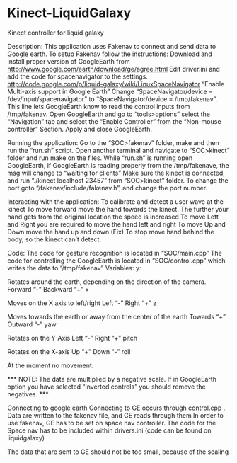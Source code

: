 Kinect-LiquidGalaxy
===================

Kinect controller for liquid galaxy

Description:
This application uses Fakenav to connect and send data to Google earth. To setup Fakenav follow the instructions:
Download and install proper version of GoogleEarth from http://www.google.com/earth/download/ge/agree.html
Edit driver.ini and add the code for spacenavigator to the settings. http://code.google.com/p/liquid-galaxy/wiki/LinuxSpaceNavigator “Enable Multi-axis support in Google Earth”
Change “SpaceNavigator/device = /dev/input/spacenavigator” to “SpaceNavigator/device = /tmp/fakenav”. This line lets GoogleEarth know to read the control inputs from /tmp/fakenav.
Open GoogleEarth and go to “tools>options” select the “Navigation” tab and select the “Enable Controller” from the “Non-mouse controller” Section. Apply and close GoogleEarth.

Running the application: 
Go to the “SOC>fakenav” folder, make and then run the “run.sh” script.
Open another terminal and navigate to “SOC>kinect” folder and run make on the files.
While “run.sh” is running open GoogleEarth, if GoogleEarth is reading properly from the /tmp/fakenave, the msg will change to “waiting for clients”
Make sure the kinect is connected, and run “./kinect localhost 23457” from “SOC>kinect” folder.
To change the port goto “/fakenav/include/fakenav.h”, and change the port number.

Interacting with the application:
To calibrate and detect a user wave at the kinect
To move forward move the hand towards the kinect.
The further your hand gets from the original location the speed is increased
To move Left and Right you are required to move the hand left and right
To move Up and Down move the hand up and down (Fix)
To stop move hand behind the body, so the kinect can’t detect.

Code:
The code for gesture recognition is located in “SOC/main.cpp”
The code for controlling the GoogleEarth is located in “SOC/control.cpp” which writes the data to “/tmp/fakenav”
Variables:
y:

Rotates around the earth, depending on the direction of the camera.
Forward “-”
Backward “+”
x

Moves on the X axis to left/right
Left “-”
Right “+”
z

Moves towards the earth or away from the center of the earth
Towards “+”
Outward “-”
yaw

Rotates on the Y-Axis
Left “-”
Right “+”
pitch

Rotates on the X-axis
Up “+”
Down “-”
roll

At the moment no movement.

*** NOTE: The data are multiplied by a negative scale. If in GoogleEarth option you have selected “Inverted controls” you should remove the negatives. ***

Connecting to google earth
Connecting to GE occurs through control.cpp .
Data are written to the fakenav file, and GE reads through them
In order to use fakenav, GE has to be set on space nav controller.
The code for the Space nav has to be included within drivers.ini (code can be found on liquidgalaxy)

The data that are sent to GE should not be too small, because of the scaling 

